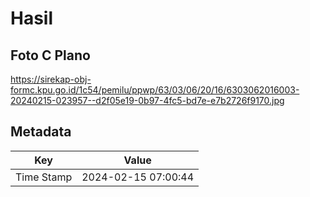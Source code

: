 # Hasil

## Foto C Plano

https://sirekap-obj-formc.kpu.go.id/1c54/pemilu/ppwp/63/03/06/20/16/6303062016003-20240215-023957--d2f05e19-0b97-4fc5-bd7e-e7b2726f9170.jpg


## Metadata

| Key        | Value               |
| ---------- | ------------------- |
| Time Stamp | 2024-02-15 07:00:44 |



